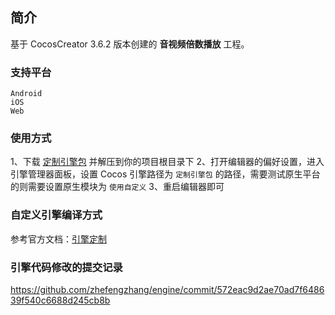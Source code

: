 ## 简介
基于 CocosCreator 3.6.2 版本创建的 **音视频倍数播放** 工程。

### 支持平台

    Android
    iOS
    Web

### 使用方式
1、下载 [定制引擎包](http://download.cocos.org/CocosTest/zhefengzhang/NoDelete/support-audio&video-setPlayRate-engine.zip) 并解压到你的项目根目录下
2、打开编辑器的偏好设置，进入引擎管理器面板，设置 Cocos 引擎路径为 `定制引擎包` 的路径，需要测试原生平台的则需要设置原生模块为 `使用自定义`
3、重启编辑器即可

### 自定义引擎编译方式
参考官方文档：[引擎定制](https://docs.cocos.com/creator/manual/zh/advanced-topics/engine-customization.html#13-%E5%AE%89%E8%A3%85%E7%BC%96%E8%AF%91%E4%BE%9D%E8%B5%96)

### 引擎代码修改的提交记录
https://github.com/zhefengzhang/engine/commit/572eac9d2ae70ad7f648639f540c6688d245cb8b
